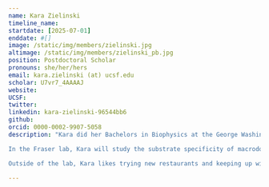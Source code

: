 ```yaml
---
name: Kara Zielinski
timeline_name:
startdate: [2025-07-01]
enddate: #[]
image: /static/img/members/zielinski.jpg
altimage: /static/img/members/zielinski_pb.jpg
position: Postdoctoral Scholar
pronouns: she/her/hers
email: kara.zielinski (at) ucsf.edu
scholar: U7vr7_4AAAAJ
website: 
UCSF:
twitter: 
linkedin: kara-zielinski-96544bb6
github: 
orcid: 0000-0002-9907-5058
description: "Kara did her Bachelors in Biophysics at the George Washington University. Afterwards, she received a Fulbright Fellowship to work in [Henry Chapman’s lab](https://cid.cfel.de/team/henry_chapman/) at the Center for Free Electron Lasers in Hamburg, Germany, where she conducted many serial crystallography experiments. Next, she pursued a PhD in Biophysics at Cornell University under [Lois Pollack](https://www.engineering.cornell.edu/people/lois-pollack/). Her PhD work focused on developing time-resolved structural biology methods, especially bringing mix-and-inject serial crystallography to synchrotrons and performing time-resolved WAXS at XFELs. 

In the Fraser lab, Kara will study the substrate specificity of macrodomains. 

Outside of the lab, Kara likes trying new restaurants and keeping up with all things Taylor Swift." 

---
```

